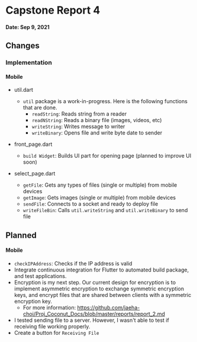 # Capstone Report 4

#### Date: Sep 9, 2021


## Changes

### Implementation

#### **Mobile**
- util.dart
  - `util` package is a work-in-progress. Here is the following functions that are done.
      -  `readString`: Reads string from a reader
      -  `readNString`: Reads a binary file (images, videos, etc) 
      -  `writeString`: Writes message to writer
      -  `writeBinary`: Opens file and write byte date to sender 

- front_page.dart
  - `build Widget`: Builds UI part for opening page (planned to improve UI soon)

- select_page.dart
  - `getFile`: Gets any types of files (single or multiple) from mobile devices
  - `getImage`: Gets images (single or multiple) from mobile devices
  - `sendFile`: Connects to a socket and ready to deploy file  
  - `writeFileBin`: Calls `util.writeString` and `util.writeBinary` to send file


## Planned
#### **Mobile**
  - `checkIPAddress`: Checks if the IP address is valid 
  - Integrate continuous integration for Flutter to automated build package, and test applications.
  -  Encryption is my next step. Our current design for encryption is to implement asymmetric encryption to exchange symmetric encryption keys, and encrypt files that are shared between clients with a symmetric encryption key.
      - For more information: https://github.com/jaeha-choi/Proj_Coconut_Docs/blob/master/reports/report_2.md
  - I tested sending file to a server. However, I wasn't able to test if receiving file working properly.
  - Create a button for `Receiving File`

